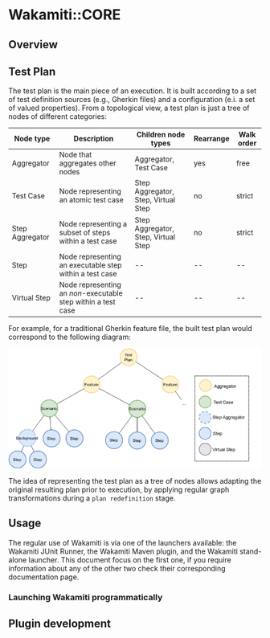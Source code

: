 # Wakamiti::CORE

## Overview

## Test Plan

The test plan is the main piece of an execution. It is built according to a set of test definition sources 
(e.g., Gherkin files) and a configuration (e.i. a set of valued properties). From a topological view, 
a test plan is just a tree of nodes of different categories:

| Node type       | Description                                                   | Children node types                 | Rearrange | Walk order |
|-----------------|---------------------------------------------------------------|-------------------------------------|-----------|------------|
| Aggregator      | Node that aggregates other nodes                              | Aggregator, Test Case               | yes       | free       |
| Test Case       | Node representing an atomic test case                         | Step Aggregator, Step, Virtual Step | no        | strict     |
| Step Aggregator | Node representing a subset of steps within a test case        | Step Aggregator, Step, Virtual Step | no        | strict     |
| Step            | Node representing an executable step within a test case       | --                                  | --        | --         |
| Virtual Step    | Node representing an _non_-executable step within a test case | --                                  | --        | --         |

For example, for a traditional Gherkin feature file, the built test plan would correspond 
to the following diagram:

<p align="center"><img src="images/topology.png"/></p>

The idea of representing the test plan as a tree of nodes allows adapting the original resulting plan 
prior to execution, by applying regular graph transformations during a `plan redefinition` stage.

## Usage

The regular use of Wakamiti is via one of the launchers available: the Wakamiti JUnit Runner,
the Wakamiti Maven plugin, and the Wakamiti stand-alone launcher. This document focus on the 
first one, if you require information about any of the other two check their corresponding
documentation page.

  
### Launching Wakamiti programmatically

## Plugin development